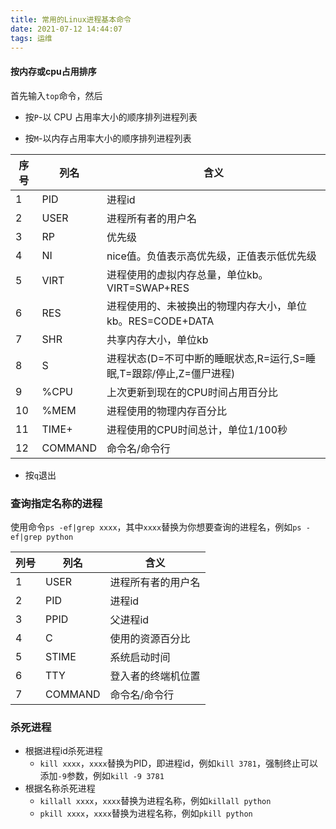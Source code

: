 ```yaml
---
title: 常用的Linux进程基本命令
date: 2021-07-12 14:44:07
tags: 运维
---
```


#### 按内存或cpu占用排序

首先输入`top`命令，然后

* 按`P`-以 CPU 占用率大小的顺序排列进程列表

* 按`M`-以内存占用率大小的顺序排列进程列表

<!--more-->

| 序号 | 列名    | 含义                                                         |
| ---- | ------- | ------------------------------------------------------------ |
| 1    | PID     | 进程id                                                       |
| 2    | USER    | 进程所有者的用户名                                           |
| 3    | RP      | 优先级                                                       |
| 4    | NI      | nice值。负值表示高优先级，正值表示低优先级                   |
| 5    | VIRT    | 进程使用的虚拟内存总量，单位kb。VIRT=SWAP+RES                |
| 6    | RES     | 进程使用的、未被换出的物理内存大小，单位kb。RES=CODE+DATA    |
| 7    | SHR     | 共享内存大小，单位kb                                         |
| 8    | S       | 进程状态(D=不可中断的睡眠状态,R=运行,S=睡眠,T=跟踪/停止,Z=僵尸进程) |
| 9    | %CPU    | 上次更新到现在的CPU时间占用百分比                            |
| 10   | %MEM    | 进程使用的物理内存百分比                                     |
| 11   | TIME+   | 进程使用的CPU时间总计，单位1/100秒                           |
| 12   | COMMAND | 命令名/命令行                                                |

* 按`q`退出

### 查询指定名称的进程

使用命令`ps -ef|grep xxxx`，其中`xxxx`替换为你想要查询的进程名，例如`ps -ef|grep python`

| 列号 | 列名    | 含义               |
| ---- | ------- | ------------------ |
| 1    | USER    | 进程所有者的用户名 |
| 2    | PID     | 进程id             |
| 3    | PPID    | 父进程id           |
| 4    | C       | 使用的资源百分比   |
| 5    | STIME   | 系统启动时间       |
| 6    | TTY     | 登入者的终端机位置 |
| 7    | COMMAND | 命令名/命令行      |

### 杀死进程

* 根据进程id杀死进程
  * `kill xxxx`，`xxxx`替换为PID，即进程id，例如`kill 3781`，强制终止可以添加`-9`参数，例如`kill -9 3781`
* 根据名称杀死进程
  * `killall xxxx`，`xxxx`替换为进程名称，例如`killall python`
  * `pkill xxxx`，`xxxx`替换为进程名称，例如`pkill python`



